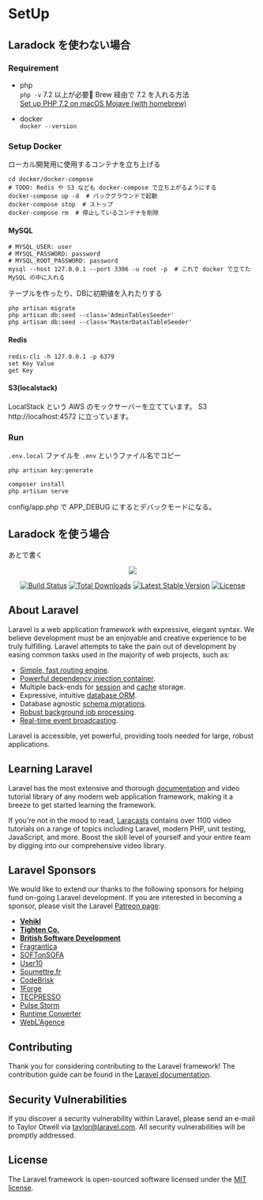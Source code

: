 # SetUp
## Laradock を使わない場合

### Requirement

- php  
`php -v` 7.2 以上が必要
Brew 経由で 7.2 を入れる方法  
[Set up PHP 7.2 on macOS Mojave (with homebrew)](https://vyspiansky.github.io/2018/11/08/set-up-php-7.2-on-macos-mojave-with-homebrew/)

- docker  
`docker --version`


### Setup Docker

ローカル開発用に使用するコンテナを立ち上げる

```
cd docker/docker-compose
# TODO: Redis や S3 なども docker-compose で立ち上がるようにする
docker-compose up -d  # バックグラウンドで起動
docker-compose stop  # ストップ
docker-compose rm  # 停止しているコンテナを削除
```

#### MySQL

```
# MYSQL_USER: user
# MYSQL_PASSWORD: password
# MYSQL_ROOT_PASSWORD: password
mysql --host 127.0.0.1 --port 3306 -u root -p  # これで docker で立てたMySQL の中に入れる
```

テーブルを作ったり、DBに初期値を入れたりする

```
php artisan migrate
php artisan db:seed --class='AdminTablesSeeder'
php artisan db:seed --class='MasterDatasTableSeeder'
```

#### Redis

```
redis-cli -h 127.0.0.1 -p 6379
set Key Value
get Key
```

#### S3(localstack)

LocalStack という AWS のモックサーバーを立てています。
S3 http://localhost:4572 に立っています。


### Run

`.env.local` ファイルを `.env` というファイル名でコピー

```
php artisan key:generate
```

```
composer install
php artisan serve
```

config/app.php で APP_DEBUG にするとデバックモードになる。


## Laradock を使う場合

あとで書く


<p align="center"><img src="https://laravel.com/assets/img/components/logo-laravel.svg"></p>

<p align="center">
<a href="https://travis-ci.org/laravel/framework"><img src="https://travis-ci.org/laravel/framework.svg" alt="Build Status"></a>
<a href="https://packagist.org/packages/laravel/framework"><img src="https://poser.pugx.org/laravel/framework/d/total.svg" alt="Total Downloads"></a>
<a href="https://packagist.org/packages/laravel/framework"><img src="https://poser.pugx.org/laravel/framework/v/stable.svg" alt="Latest Stable Version"></a>
<a href="https://packagist.org/packages/laravel/framework"><img src="https://poser.pugx.org/laravel/framework/license.svg" alt="License"></a>
</p>

## About Laravel

Laravel is a web application framework with expressive, elegant syntax. We believe development must be an enjoyable and creative experience to be truly fulfilling. Laravel attempts to take the pain out of development by easing common tasks used in the majority of web projects, such as:

- [Simple, fast routing engine](https://laravel.com/docs/routing).
- [Powerful dependency injection container](https://laravel.com/docs/container).
- Multiple back-ends for [session](https://laravel.com/docs/session) and [cache](https://laravel.com/docs/cache) storage.
- Expressive, intuitive [database ORM](https://laravel.com/docs/eloquent).
- Database agnostic [schema migrations](https://laravel.com/docs/migrations).
- [Robust background job processing](https://laravel.com/docs/queues).
- [Real-time event broadcasting](https://laravel.com/docs/broadcasting).

Laravel is accessible, yet powerful, providing tools needed for large, robust applications.

## Learning Laravel

Laravel has the most extensive and thorough [documentation](https://laravel.com/docs) and video tutorial library of any modern web application framework, making it a breeze to get started learning the framework.

If you're not in the mood to read, [Laracasts](https://laracasts.com) contains over 1100 video tutorials on a range of topics including Laravel, modern PHP, unit testing, JavaScript, and more. Boost the skill level of yourself and your entire team by digging into our comprehensive video library.

## Laravel Sponsors

We would like to extend our thanks to the following sponsors for helping fund on-going Laravel development. If you are interested in becoming a sponsor, please visit the Laravel [Patreon page](https://patreon.com/taylorotwell):

- **[Vehikl](https://vehikl.com/)**
- **[Tighten Co.](https://tighten.co)**
- **[British Software Development](https://www.britishsoftware.co)**
- [Fragrantica](https://www.fragrantica.com)
- [SOFTonSOFA](https://softonsofa.com/)
- [User10](https://user10.com)
- [Soumettre.fr](https://soumettre.fr/)
- [CodeBrisk](https://codebrisk.com)
- [1Forge](https://1forge.com)
- [TECPRESSO](https://tecpresso.co.jp/)
- [Pulse Storm](http://www.pulsestorm.net/)
- [Runtime Converter](http://runtimeconverter.com/)
- [WebL'Agence](https://weblagence.com/)

## Contributing

Thank you for considering contributing to the Laravel framework! The contribution guide can be found in the [Laravel documentation](https://laravel.com/docs/contributions).

## Security Vulnerabilities

If you discover a security vulnerability within Laravel, please send an e-mail to Taylor Otwell via [taylor@laravel.com](mailto:taylor@laravel.com). All security vulnerabilities will be promptly addressed.

## License

The Laravel framework is open-sourced software licensed under the [MIT license](https://opensource.org/licenses/MIT).
